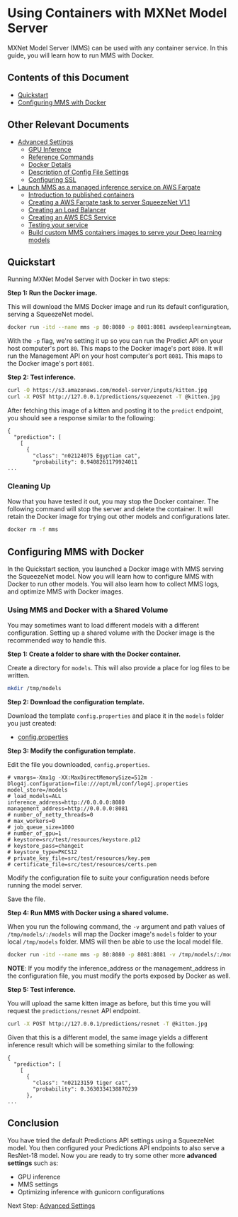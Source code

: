 # Using Containers with MXNet Model Server

MXNet Model Server (MMS) can be used with any container service. In this guide, you will learn how to run MMS with Docker.

## Contents of this Document
* [Quickstart](#quickstart)
* [Configuring MMS with Docker](#configuring-mms-with-docker)


## Other Relevant Documents
* [Advanced Settings](advanced_settings.md)
    * [GPU Inference](advanced_settings.md#gpu-inference)
    * [Reference Commands](advanced_settings.md#reference-commands)
    * [Docker Details](advanced_settings.md#docker-details)
    * [Description of Config File Settings](advanced_settings.md#description-of-config-file-settings)
    * [Configuring SSL](advanced_settings.md#configuring-ssl)
* [Launch MMS as a managed inference service on AWS Fargate](../docs/mms_on_fargate.md)
    * [Introduction to published containers](../docs/mms_on_fargate.md#familiarize-yourself-with-our-containers)
    * [Creating a AWS Fargate task to server SqueezeNet V1.1](../docs/mms_on_fargate.md#create-a-aws-faragte-task-to-serve-squeezenet-model)
    * [Creating an Load Balancer](../docs/mms_on_fargate.md#create-a-load-balancer)
    * [Creating an AWS ECS Service](../docs/mms_on_fargate.md#creating-an-ecs-service-to-launch-our-aws-fargate-task)
    * [Testing your service](../docs/mms_on_fargate.md#test-your-service)
    * [Build custom MMS containers images to serve your Deep learning models](../docs/mms_on_fargate.md#customize-the-containers-to-server-your-custom-deep-learning-models)

## Quickstart
Running MXNet Model Server with Docker in two steps:

**Step 1: Run the Docker image.**

This will download the MMS Docker image and run its default configuration, serving a SqueezeNet model.

```bash
docker run -itd --name mms -p 80:8080 -p 8081:8081 awsdeeplearningteam/mxnet-model-server:1.0.0-mxnet-cpu mxnet-model-server --start --models squeezenet=https://s3.amazonaws.com/model-server/models/squeezenet_v1.1/squeezenet_v1.1.model
```

With the `-p` flag, we're setting it up so you can run the Predict API on your host computer's port `80`. This maps to the Docker image's port `8080`.
It will run the Management API on your host computer's port `8081`. This maps to the Docker image's port `8081`.

**Step 2: Test inference.**

```bash
curl -O https://s3.amazonaws.com/model-server/inputs/kitten.jpg
curl -X POST http://127.0.0.1/predictions/squeezenet -T @kitten.jpg
```

After fetching this image of a kitten and posting it to the `predict` endpoint, you should see a response similar to the following:

```
{
  "prediction": [
    [
      {
        "class": "n02124075 Egyptian cat",
        "probability": 0.9408261179924011
...
```

### Cleaning Up

Now that you have tested it out, you may stop the Docker container. The following command will stop the server and delete the container. It will retain the Docker image for trying out other models and configurations later.

```bash
docker rm -f mms
```

## Configuring MMS with Docker

In the Quickstart section, you launched a Docker image with MMS serving the SqueezeNet model.
Now you will learn how to configure MMS with Docker to run other models.
You will also learn how to collect MMS logs, and optimize MMS with Docker images.

### Using MMS and Docker with a Shared Volume

You may sometimes want to load different models with a different configuration.
Setting up a shared volume with the Docker image is the recommended way to handle this.

**Step 1: Create a folder to share with the Docker container.**

Create a directory for `models`. This will also provide a place for log files to be written.

```bash
mkdir /tmp/models
```

**Step 2: Download the configuration template.**

Download the template `config.properties` and place it in the `models` folder you just created:
* [config.properties](config.properties)

**Step 3: Modify the configuration template.**

Edit the file you downloaded, `config.properties`.

```properties
# vmargs=-Xmx1g -XX:MaxDirectMemorySize=512m -Dlog4j.configuration=file:///opt/ml/conf/log4j.properties
model_store=/models
# load_models=ALL
inference_address=http://0.0.0.0:8080
management_address=http://0.0.0.0:8081
# number_of_netty_threads=0
# max_workers=0
# job_queue_size=1000
# number_of_gpu=1
# keystore=src/test/resources/keystore.p12
# keystore_pass=changeit
# keystore_type=PKCS12
# private_key_file=src/test/resources/key.pem
# certificate_file=src/test/resources/certs.pem
```

Modify the configuration file to suite your configuration needs before running the model server.

Save the file.

**Step 4: Run MMS with Docker using a shared volume.**

When you run the following command, the `-v` argument and path values of `/tmp/models/:/models` will map the Docker image's `models` folder to your local `/tmp/models` folder.
MMS will then be able to use the local model file.

```bash
docker run -itd --name mms -p 80:8080 -p 8081:8081 -v /tmp/models/:/models awsdeeplearningteam/mxnet-model-server:1.0.0-mxnet-cpu mxnet-model-server --start --mms-config /models/config.properties --models resnet=https://s3.amazonaws.com/model-server/models/resnet-18/resnet-18.model
```

**NOTE**: If you modify the inference_address or the management_address in the configuration file,
you must modify the ports exposed by Docker as well.

**Step 5: Test inference.**

You will upload the same kitten image as before, but this time you will request the `predictions/resnet` API endpoint.

```bash
curl -X POST http://127.0.0.1/predictions/resnet -T @kitten.jpg
```

Given that this is a different model, the same image yields a different inference result which will be something similar to the following:

```
{
  "prediction": [
    [
      {
        "class": "n02123159 tiger cat",
        "probability": 0.3630334138870239
      },
...
```

## Conclusion

You have tried the default Predictions API settings using a SqueezeNet model. 
You then configured your Predictions API endpoints to also serve a ResNet-18 model.
Now you are ready to try some other more **advanced settings** such as:

* GPU inference
* MMS settings
* Optimizing inference with gunicorn configurations

Next Step: [Advanced Settings](advanced_settings.md)
